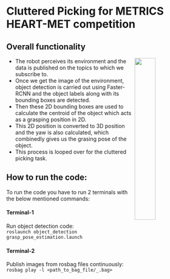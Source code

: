 # Cluttered Picking for METRICS HEART-MET competition

## Overall functionality


<img align="right" width="33%" src="images/overview3.png">

- The robot perceives its environment and the data is published on the topics to which we subscribe to.
- Once we get the image of the environment, object detection 
is carried out using Faster-RCNN and the object labels along 
with its bounding boxes are detected.
- Then these 2D bounding boxes are used to calculate the centroid of the object which acts as a grasping position in 2D.
- This 2D position is converted to 3D position and the yaw is also calculated, which combinedly gives us the grasing 
pose of the object.
- This process is looped over for the cluttered picking task.


## How to run the code:

To run the code you have to run 2 terminals with the below mentioned commands:

#### Terminal-1
Run object detection code: <br/>
`roslaunch object_detection grasp_pose_estimation.launch`

#### Terminal-2
Publish images from rosbag files continuously: <br/>
`rosbag play -l <path_to_bag_file/_.bag>`
 